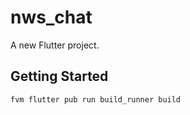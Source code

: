 # nws_chat

A new Flutter project.

## Getting Started

```shell
fvm flutter pub run build_runner build
```
